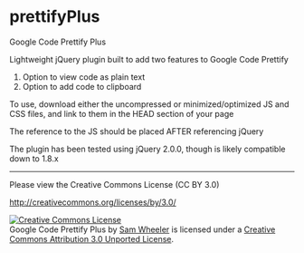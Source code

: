 prettifyPlus
============

Google Code Prettify Plus


Lightweight jQuery plugin built to add two features to Google Code Prettify

1. Option to view code as plain text
2. Option to add code to clipboard


To use, download either the uncompressed or minimized/optimized JS and CSS files, and link to them in the HEAD section of your page

The reference to the JS should be placed AFTER referencing jQuery

The plugin has been tested using jQuery 2.0.0, though is likely compatible down to 1.8.x


----------------------

Please view the Creative Commons License (CC BY 3.0)

http://creativecommons.org/licenses/by/3.0/

<a rel="license" href="http://creativecommons.org/licenses/by/3.0/deed.en_US"><img alt="Creative Commons License" style="border-width:0" src="http://i.creativecommons.org/l/by/3.0/88x31.png" /></a><br /><span xmlns:dct="http://purl.org/dc/terms/" property="dct:title">Google Code Prettify Plus</span> by <a xmlns:cc="http://creativecommons.org/ns#" href="http://www.samwheeler.info" property="cc:attributionName" rel="cc:attributionURL">Sam Wheeler</a> is licensed under a <a rel="license" href="http://creativecommons.org/licenses/by/3.0/deed.en_US">Creative Commons Attribution 3.0 Unported License</a>.
